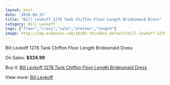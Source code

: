 ```yaml
---
layout: post
date: '2018-04-25'
title: "Bill Levkoff 1278 Tank Chiffon Floor Length Bridesmaid Dress"
category: Bill Levkoff
tags: ["floor","crazy","sale","dresses","length"]
image: http://img.eudances.com/18105-thickbox_default/bill-levkoff-1278-tank-chiffon-floor-length-bridesmaid-dress.jpg
---
```

Bill Levkoff 1278 Tank Chiffon Floor Length Bridesmaid Dress

On Sales: **$324.99**
<a href="https://www.eudances.com/en/bill-levkoff/5268-bill-levkoff-1278-tank-chiffon-floor-length-bridesmaid-dress.html"><amp-img layout="responsive" width="600" height="600" src="//img.eudances.com/18105-thickbox_default/bill-levkoff-1278-tank-chiffon-floor-length-bridesmaid-dress.jpg" alt="Bill Levkoff 1278 Tank Chiffon Floor Length Bridesmaid Dress 0" /></a>

Buy it: [Bill Levkoff 1278 Tank Chiffon Floor Length Bridesmaid Dress](https://www.eudances.com/en/bill-levkoff/5268-bill-levkoff-1278-tank-chiffon-floor-length-bridesmaid-dress.html "Bill Levkoff 1278 Tank Chiffon Floor Length Bridesmaid Dress")

View more: [Bill Levkoff](https://www.eudances.com/en/57-bill-levkoff "Bill Levkoff")